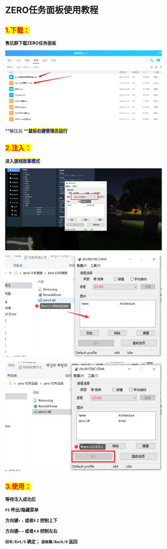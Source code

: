 # ZERO任务面板使用教程

## <mark style="color:red;">1.</mark><mark style="color:red;">**下载：**</mark>

**售后群下载ZERO任务面板**

![售后群也有视频教程，更加方便](<../../.gitbook/assets/image (14) (1) (1) (1) (1) (1) (1).png>)

**解压后 **<mark style="color:blue;">**鼠标右键管理员运行**</mark>

## <mark style="color:red;">**2.注入：**</mark>

**进入**<mark style="color:blue;">**游戏故事模式**</mark>

![](<../../.gitbook/assets/image (12) (1) (1) (1) (1).png>)

![](<../../.gitbook/assets/image (7) (1) (1) (1) (1) (1).png>)

![](<../../.gitbook/assets/image (18) (1) (1) (1) (1) (1) (1) (1) (1) (1) (1).png>)

## <mark style="color:red;">**3.使用：**</mark>

**等待注入成功后**

**`F5` 呼出/隐藏菜单**

**方向键`↑`  `↓` 或者`8`  `2` 控制上下**

**方向键`←`  `→` 或者`4`  `6` 控制左右**

**`回车/Ent/5` 确定； `退格键/Back/0` 返回**
